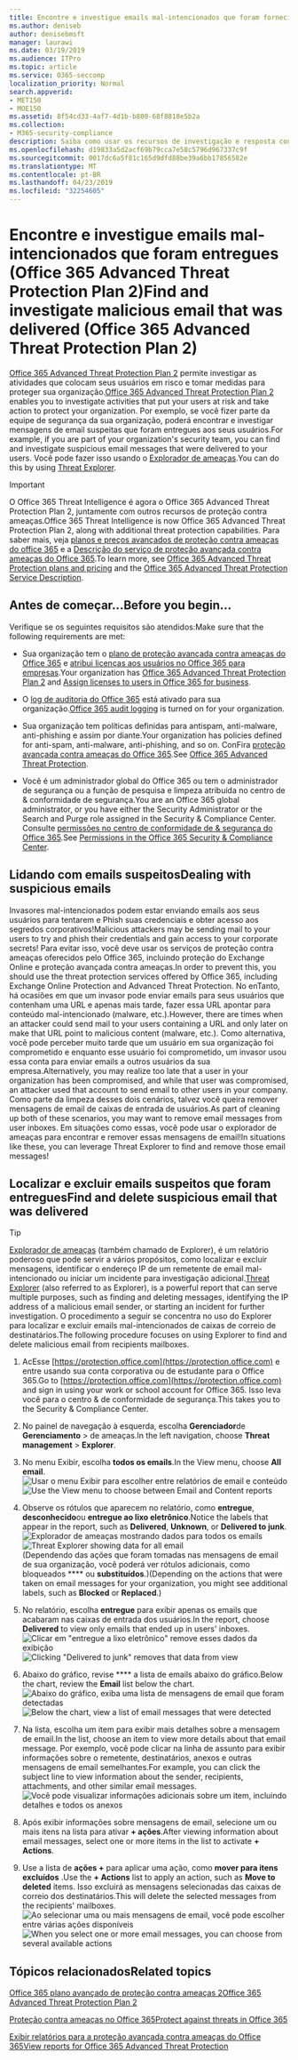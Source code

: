 ```yaml
---
title: Encontre e investigue emails mal-intencionados que foram fornecidos (investigação de ameaças e resposta do Office 365
ms.author: deniseb
author: denisebmsft
manager: laurawi
ms.date: 03/19/2019
ms.audience: ITPro
ms.topic: article
ms.service: O365-seccomp
localization_priority: Normal
search.appverid:
- MET150
- MOE150
ms.assetid: 8f54cd33-4af7-4d1b-b800-68f8818e5b2a
ms.collection:
- M365-security-compliance
description: Saiba como usar os recursos de investigação e resposta contra ameaças para encontrar e investigar emails mal-intencionados.
ms.openlocfilehash: d19833a5d2acf69b79cca7e58c5796d967337c9f
ms.sourcegitcommit: 0017dc6a5f81c165d9dfd88be39a6bb17856582e
ms.translationtype: MT
ms.contentlocale: pt-BR
ms.lasthandoff: 04/23/2019
ms.locfileid: "32254605"
---
```

# <a name="find-and-investigate-malicious-email-that-was-delivered-office-365-advanced-threat-protection-plan-2"></a><span data-ttu-id="3dca8-103">Encontre e investigue emails mal-intencionados que foram entregues (Office 365 Advanced Threat Protection Plan 2)</span><span class="sxs-lookup"><span data-stu-id="3dca8-103">Find and investigate malicious email that was delivered (Office 365 Advanced Threat Protection Plan 2)</span></span>

<span data-ttu-id="3dca8-104">[Office 365 Advanced Threat Protection Plan 2](office-365-ti.md) permite investigar as atividades que colocam seus usuários em risco e tomar medidas para proteger sua organização.</span><span class="sxs-lookup"><span data-stu-id="3dca8-104">[Office 365 Advanced Threat Protection Plan 2](office-365-ti.md) enables you to investigate activities that put your users at risk and take action to protect your organization.</span></span> <span data-ttu-id="3dca8-105">Por exemplo, se você fizer parte da equipe de segurança da sua organização, poderá encontrar e investigar mensagens de email suspeitas que foram entregues aos seus usuários.</span><span class="sxs-lookup"><span data-stu-id="3dca8-105">For example, if you are part of your organization's security team, you can find and investigate suspicious email messages that were delivered to your users.</span></span> <span data-ttu-id="3dca8-106">Você pode fazer isso usando o [Explorador de ameaças](get-started-with-ti.md#threat-explorer).</span><span class="sxs-lookup"><span data-stu-id="3dca8-106">You can do this by using [Threat Explorer](get-started-with-ti.md#threat-explorer).</span></span>
  
> [!IMPORTANT]
> <span data-ttu-id="3dca8-107">O Office 365 Threat Intelligence é agora o Office 365 Advanced Threat Protection Plan 2, juntamente com outros recursos de proteção contra ameaças.</span><span class="sxs-lookup"><span data-stu-id="3dca8-107">Office 365 Threat Intelligence is now Office 365 Advanced Threat Protection Plan 2, along with additional threat protection capabilities.</span></span> <span data-ttu-id="3dca8-108">Para saber mais, veja [planos e preços avançados de proteção contra ameaças do office 365](https://products.office.com/exchange/advance-threat-protection) e a [Descrição do serviço de proteção avançada contra ameaças do Office 365](https://docs.microsoft.com/office365/servicedescriptions/office-365-advanced-threat-protection-service-description).</span><span class="sxs-lookup"><span data-stu-id="3dca8-108">To learn more, see [Office 365 Advanced Threat Protection plans and pricing](https://products.office.com/exchange/advance-threat-protection) and the [Office 365 Advanced Threat Protection Service Description](https://docs.microsoft.com/office365/servicedescriptions/office-365-advanced-threat-protection-service-description).</span></span>
  
## <a name="before-you-begin"></a><span data-ttu-id="3dca8-109">Antes de começar...</span><span class="sxs-lookup"><span data-stu-id="3dca8-109">Before you begin...</span></span>

<span data-ttu-id="3dca8-110">Verifique se os seguintes requisitos são atendidos:</span><span class="sxs-lookup"><span data-stu-id="3dca8-110">Make sure that the following requirements are met:</span></span>
  
- <span data-ttu-id="3dca8-111">Sua organização tem o [plano de proteção avançada contra ameaças do Office 365](office-365-ti.md) e [atribui licenças aos usuários no Office 365 para empresas](https://support.office.com/article/997596b5-4173-4627-b915-36abac6786dc).</span><span class="sxs-lookup"><span data-stu-id="3dca8-111">Your organization has [Office 365 Advanced Threat Protection Plan 2](office-365-ti.md) and [Assign licenses to users in Office 365 for business](https://support.office.com/article/997596b5-4173-4627-b915-36abac6786dc).</span></span>
    
- <span data-ttu-id="3dca8-112">O [log de auditoria do Office 365](turn-audit-log-search-on-or-off.md) está ativado para sua organização.</span><span class="sxs-lookup"><span data-stu-id="3dca8-112">[Office 365 audit logging](turn-audit-log-search-on-or-off.md) is turned on for your organization.</span></span> 
    
- <span data-ttu-id="3dca8-113">Sua organização tem políticas definidas para antispam, anti-malware, anti-phishing e assim por diante.</span><span class="sxs-lookup"><span data-stu-id="3dca8-113">Your organization has policies defined for anti-spam, anti-malware, anti-phishing, and so on.</span></span> <span data-ttu-id="3dca8-114">ConFira [proteção avançada contra ameaças do Office 365](office-365-atp.md).</span><span class="sxs-lookup"><span data-stu-id="3dca8-114">See [Office 365 Advanced Threat Protection](office-365-atp.md).</span></span>
    
- <span data-ttu-id="3dca8-115">Você é um administrador global do Office 365 ou tem o administrador de segurança ou a função de pesquisa e limpeza atribuída no centro de &amp; conformidade de segurança.</span><span class="sxs-lookup"><span data-stu-id="3dca8-115">You are an Office 365 global administrator, or you have either the Security Administrator or the Search and Purge role assigned in the Security &amp; Compliance Center.</span></span> <span data-ttu-id="3dca8-116">Consulte [permissões no centro de conformidade de &amp; segurança do Office 365](permissions-in-the-security-and-compliance-center.md).</span><span class="sxs-lookup"><span data-stu-id="3dca8-116">See [Permissions in the Office 365 Security &amp; Compliance Center](permissions-in-the-security-and-compliance-center.md).</span></span>
    
## <a name="dealing-with-suspicious-emails"></a><span data-ttu-id="3dca8-117">Lidando com emails suspeitos</span><span class="sxs-lookup"><span data-stu-id="3dca8-117">Dealing with suspicious emails</span></span>

<span data-ttu-id="3dca8-118">Invasores mal-intencionados podem estar enviando emails aos seus usuários para tentarem e Phish suas credenciais e obter acesso aos segredos corporativos!</span><span class="sxs-lookup"><span data-stu-id="3dca8-118">Malicious attackers may be sending mail to your users to try and phish their credentials and gain access to your corporate secrets!</span></span> <span data-ttu-id="3dca8-119">Para evitar isso, você deve usar os serviços de proteção contra ameaças oferecidos pelo Office 365, incluindo proteção do Exchange Online e proteção avançada contra ameaças.</span><span class="sxs-lookup"><span data-stu-id="3dca8-119">In order to prevent this, you should use the threat protection services offered by Office 365, including Exchange Online Protection and Advanced Threat Protection.</span></span> <span data-ttu-id="3dca8-120">No enTanto, há ocasiões em que um invasor pode enviar emails para seus usuários que contenham uma URL e apenas mais tarde, fazer essa URL apontar para conteúdo mal-intencionado (malware, etc.).</span><span class="sxs-lookup"><span data-stu-id="3dca8-120">However, there are times when an attacker could send mail to your users containing a URL and only later on make that URL point to malicious content (malware, etc.).</span></span> <span data-ttu-id="3dca8-121">Como alternativa, você pode perceber muito tarde que um usuário em sua organização foi comprometido e enquanto esse usuário foi comprometido, um invasor usou essa conta para enviar emails a outros usuários da sua empresa.</span><span class="sxs-lookup"><span data-stu-id="3dca8-121">Alternatively, you may realize too late that a user in your organization has been compromised, and while that user was compromised, an attacker used that account to send email to other users in your company.</span></span> <span data-ttu-id="3dca8-122">Como parte da limpeza desses dois cenários, talvez você queira remover mensagens de email de caixas de entrada de usuários.</span><span class="sxs-lookup"><span data-stu-id="3dca8-122">As part of cleaning up both of these scenarios, you may want to remove email messages from user inboxes.</span></span> <span data-ttu-id="3dca8-123">Em situações como essas, você pode usar o explorador de ameaças para encontrar e remover essas mensagens de email!</span><span class="sxs-lookup"><span data-stu-id="3dca8-123">In situations like these, you can leverage Threat Explorer to find and remove those email messages!</span></span>
  
## <a name="find-and-delete-suspicious-email-that-was-delivered"></a><span data-ttu-id="3dca8-124">Localizar e excluir emails suspeitos que foram entregues</span><span class="sxs-lookup"><span data-stu-id="3dca8-124">Find and delete suspicious email that was delivered</span></span>

> [!TIP]
> <span data-ttu-id="3dca8-125">[Explorador de ameaças](get-started-with-ti.md#threat-explorer) (também chamado de Explorer), é um relatório poderoso que pode servir a vários propósitos, como localizar e excluir mensagens, identificar o endereço IP de um remetente de email mal-intencionado ou iniciar um incidente para investigação adicional.</span><span class="sxs-lookup"><span data-stu-id="3dca8-125">[Threat Explorer](get-started-with-ti.md#threat-explorer) (also referred to as Explorer), is a powerful report that can serve multiple purposes, such as finding and deleting messages, identifying the IP address of a malicious email sender, or starting an incident for further investigation.</span></span> <span data-ttu-id="3dca8-126">O procedimento a seguir se concentra no uso do Explorer para localizar e excluir emails mal-intencionados de caixas de correio de destinatários.</span><span class="sxs-lookup"><span data-stu-id="3dca8-126">The following procedure focuses on using Explorer to find and delete malicious email from recipients mailboxes.</span></span> 
  
1. <span data-ttu-id="3dca8-127">AcEsse [https://protection.office.com](https://protection.office.com) e entre usando sua conta corporativa ou de estudante para o Office 365.</span><span class="sxs-lookup"><span data-stu-id="3dca8-127">Go to [https://protection.office.com](https://protection.office.com) and sign in using your work or school account for Office 365.</span></span> <span data-ttu-id="3dca8-128">Isso leva você para o centro &amp; de conformidade de segurança.</span><span class="sxs-lookup"><span data-stu-id="3dca8-128">This takes you to the Security &amp; Compliance Center.</span></span> 
    
2. <span data-ttu-id="3dca8-129">No painel de navegação à esquerda, escolha **Gerenciador**de **Gerenciamento** \> de ameaças.</span><span class="sxs-lookup"><span data-stu-id="3dca8-129">In the left navigation, choose **Threat management** \> **Explorer**.</span></span>
    
3. <span data-ttu-id="3dca8-130">No menu Exibir, escolha **todos os emails**.</span><span class="sxs-lookup"><span data-stu-id="3dca8-130">In the View menu, choose **All email**.</span></span><br/><span data-ttu-id="3dca8-131">![Usar o menu Exibir para escolher entre relatórios de email e conteúdo](media/d39013ff-93b6-42f6-bee5-628895c251c2.png)</span><span class="sxs-lookup"><span data-stu-id="3dca8-131">![Use the View menu to choose between Email and Content reports](media/d39013ff-93b6-42f6-bee5-628895c251c2.png)</span></span>
  
4. <span data-ttu-id="3dca8-132">Observe os rótulos que aparecem no relatório, como **entregue**, **desconhecido**ou **entregue ao lixo eletrônico**.</span><span class="sxs-lookup"><span data-stu-id="3dca8-132">Notice the labels that appear in the report, such as **Delivered**, **Unknown**, or **Delivered to junk**.</span></span><br/><span data-ttu-id="3dca8-133">![Explorador de ameaças mostrando dados para todos os emails](media/208826ed-a85e-446f-b276-b5fdc312fbcb.png)</span><span class="sxs-lookup"><span data-stu-id="3dca8-133">![Threat Explorer showing data for all email](media/208826ed-a85e-446f-b276-b5fdc312fbcb.png)</span></span><br/><span data-ttu-id="3dca8-134">(Dependendo das ações que foram tomadas nas mensagens de email de sua organização, você poderá ver rótulos adicionais, como bloqueados \*\*\*\* ou **substituídos**.)</span><span class="sxs-lookup"><span data-stu-id="3dca8-134">(Depending on the actions that were taken on email messages for your organization, you might see additional labels, such as **Blocked** or **Replaced**.)</span></span>
    
5. <span data-ttu-id="3dca8-135">No relatório, escolha **entregue** para exibir apenas os emails que acabaram nas caixas de entrada dos usuários.</span><span class="sxs-lookup"><span data-stu-id="3dca8-135">In the report, choose **Delivered** to view only emails that ended up in users' inboxes.</span></span><br/><span data-ttu-id="3dca8-136">![Clicar em "entregue a lixo eletrônico" remove esses dados da exibição](media/e6fb2e47-461e-4f6f-8c65-c331bd858758.png)</span><span class="sxs-lookup"><span data-stu-id="3dca8-136">![Clicking "Delivered to junk" removes that data from view](media/e6fb2e47-461e-4f6f-8c65-c331bd858758.png)</span></span>
  
6. <span data-ttu-id="3dca8-137">Abaixo do gráfico, revise \*\*\*\* a lista de emails abaixo do gráfico.</span><span class="sxs-lookup"><span data-stu-id="3dca8-137">Below the chart, review the **Email** list below the chart.</span></span><br/><span data-ttu-id="3dca8-138">![Abaixo do gráfico, exiba uma lista de mensagens de email que foram detectadas](media/dfb60590-1236-499d-97da-86c68621e2bc.png)</span><span class="sxs-lookup"><span data-stu-id="3dca8-138">![Below the chart, view a list of email messages that were detected](media/dfb60590-1236-499d-97da-86c68621e2bc.png)</span></span>
  
7. <span data-ttu-id="3dca8-139">Na lista, escolha um item para exibir mais detalhes sobre a mensagem de email.</span><span class="sxs-lookup"><span data-stu-id="3dca8-139">In the list, choose an item to view more details about that email message.</span></span> <span data-ttu-id="3dca8-140">Por exemplo, você pode clicar na linha de assunto para exibir informações sobre o remetente, destinatários, anexos e outras mensagens de email semelhantes.</span><span class="sxs-lookup"><span data-stu-id="3dca8-140">For example, you can click the subject line to view information about the sender, recipients, attachments, and other similar email messages.</span></span><br/>![Você pode visualizar informações adicionais sobre um item, incluindo detalhes e todos os anexos](media/5a5707c3-d62a-4610-ae7b-900fff8708b2.png)
  
8. <span data-ttu-id="3dca8-142">Após exibir informações sobre mensagens de email, selecione um ou mais itens na lista para ativar **+ ações**.</span><span class="sxs-lookup"><span data-stu-id="3dca8-142">After viewing information about email messages, select one or more items in the list to activate **+ Actions**.</span></span>
    
9. <span data-ttu-id="3dca8-143">Use a lista de **ações +** para aplicar uma ação, como **mover para itens excluídos** .</span><span class="sxs-lookup"><span data-stu-id="3dca8-143">Use the **+ Actions** list to apply an action, such as **Move to deleted** items.</span></span> <span data-ttu-id="3dca8-144">Isso excluirá as mensagens selecionadas das caixas de correio dos destinatários.</span><span class="sxs-lookup"><span data-stu-id="3dca8-144">This will delete the selected messages from the recipients' mailboxes.</span></span><br/><span data-ttu-id="3dca8-145">![Ao selecionar uma ou mais mensagens de email, você pode escolher entre várias ações disponíveis](media/ef12e10c-60a7-4f66-8f76-68d77ae26de1.png)</span><span class="sxs-lookup"><span data-stu-id="3dca8-145">![When you select one or more email messages, you can choose from several available actions](media/ef12e10c-60a7-4f66-8f76-68d77ae26de1.png)</span></span>
  
## <a name="related-topics"></a><span data-ttu-id="3dca8-146">Tópicos relacionados</span><span class="sxs-lookup"><span data-stu-id="3dca8-146">Related topics</span></span>

[<span data-ttu-id="3dca8-147">Office 365 plano avançado de proteção contra ameaças 2</span><span class="sxs-lookup"><span data-stu-id="3dca8-147">Office 365 Advanced Threat Protection Plan 2</span></span>](office-365-ti.md)
  
[<span data-ttu-id="3dca8-148">Proteção contra ameaças no Office 365</span><span class="sxs-lookup"><span data-stu-id="3dca8-148">Protect against threats in Office 365</span></span>](protect-against-threats.md)
  
[<span data-ttu-id="3dca8-149">Exibir relatórios para a proteção avançada contra ameaças do Office 365</span><span class="sxs-lookup"><span data-stu-id="3dca8-149">View reports for Office 365 Advanced Threat Protection</span></span>](view-reports-for-atp.md)
  

